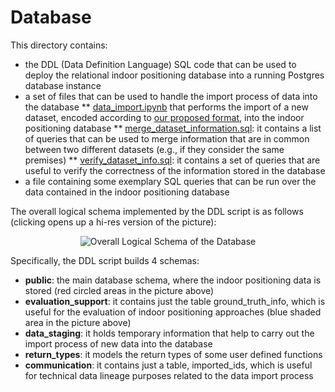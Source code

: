 # Database

This directory contains:
* the DDL (Data Definition Language) SQL code that can be used to deploy the relational indoor positioning database into a running Postgres database instance
* a set of files that can be used to handle the import process of data into the database
    ** [data_import.ipynb](https://github.com/dslab-uniud/Database-indoor/blob/main/Database/data_import.ipynb) that performs the import of a new dataset, encoded according to [our proposed format](https://github.com/dslab-uniud/Database-indoor/blob/main/Datasets/README.md), into the indoor positioning database
    ** [merge_dataset_information.sql](https://github.com/dslab-uniud/Database-indoor/tree/main/Database/merge_dataset_information.sql): it contains a list of queries that can be used to merge information that are in common between two different datasets (e.g., if they consider the same premises)
    ** [verify_dataset_info.sql](https://github.com/dslab-uniud/Database-indoor/tree/main/Database/verify_dataset_info.sql): it contains a set of queries that are useful to verify the correctness of the information stored in the database
* a file containing some exemplary SQL queries that can be run over the data contained in the indoor positioning database


The overall logical schema implemented by the DDL script is as follows (clicking opens up a hi-res version of the picture):

<p align="center">
<img src="https://user-images.githubusercontent.com/45127628/170011003-fc2e5b72-3e69-4fe6-8d15-e3222fc01237.png" alt="Overall Logical Schema of the Database" />
</p>

Specifically, the DDL script builds 4 schemas:
* **public**: the main database schema, where the indoor positioning data is stored (red circled areas in the picture above)
* **evaluation_support**: it contains just the table ground_truth_info, which is useful for the evaluation of indoor positioning approaches (blue shaded area in the picture above)
* **data_staging**: it holds temporary information that help to carry out the import process of new data into the database
* **return_types**: it models the return types of some user defined functions
* **communication**: it contains just a table, imported_ids, which is useful for technical data lineage purposes related to the data import process
